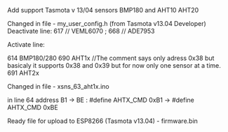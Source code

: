 Add support Tasmota v 13/04  sensors BMP180 and AHT10 AHT20

Changed in file - my_user_config.h (from Tasmota v13.04 Developer)
    Deactivate line:     617 // VEML6070 ;     668 // ADE7953

Activate line:

614 BMP180/280
690 AHT1x //The comment says only adress 0x38 but basicaly it supports 0x38 and 0x39 but for now only one sensor at a time.
691 AHT2x 

Changed in file - xsns_63_aht1x.ino

in line 64 address B1 -> BE :
#define AHTX_CMD     0xB1  ->  #define AHTX_CMD     0xBE

Ready file for upload to ESP8266  (Tasmota v13.04)  - firmware.bin

